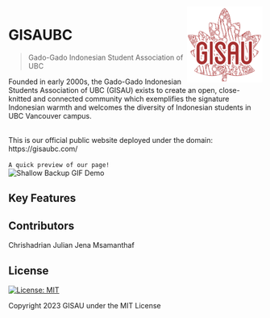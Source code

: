 <img src="client/src/assets/gisau-logo/gisau.png" align="right" width="150" height="150"/>

# GISAUBC

> Gado-Gado Indonesian Student Association of UBC

Founded in early 2000s, the Gado-Gado Indonesian Students Association of UBC (GISAU) exists to create an open, close-knitted and connected community which exemplifies the signature Indonesian warmth and welcomes the diversity of Indonesian students in UBC Vancouver campus.

<br/>
This is our official public website deployed under the domain: https://gisaubc.com/

`A quick preview of our page!`
<br/>
![Shallow Backup GIF Demo](client/src/assets/landing/demo_preview.gif)

## Key Features

## Contributors

Chrishadrian
Julian
Jena
Msamanthaf

## License

[![License: MIT](https://img.shields.io/badge/License-MIT-yellow.svg)](https://opensource.org/licenses/MIT)

Copyright 2023 GISAU under the MIT License
